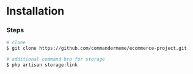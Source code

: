 # Installation

### Steps

``` bash
# clone
$ git clone https://github.com/commandermeme/ecommerce-project.git

# additional command bro for storage
$ php artisan storage:link
```